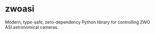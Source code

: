 # zwoasi

Modern, type-safe, zero-dependency Python library for controlling ZWO ASI astronomical cameras.
